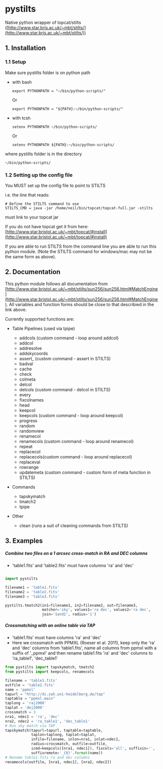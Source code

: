 # pystilts
Native python wrapper of topcat/stilts ([http://www.star.bris.ac.uk/~mbt/stilts/](http://www.star.bris.ac.uk/~mbt/stilts/))

## 1. Installation

### 1.1 Setup

Make sure pystilts folder is on python path

* with bash
    ```
    export PYTHONPATH = "~/bin/python-scripts/"
    ```
    Or 
    ```
    export PYTHONPATH = "${PATH}:~/bin/python-scripts/"
    ```
* with tcsh
 
    ```
    setenv PYTHONPATH ~/bin/python-scripts/
    ```
    Or 
    ```
    setenv PYTHONPATH ${PATH}:~/bin/python-scripts/
    ```

where pystilts folder is in the directory
```
~/bin/python-scripts/
```
### 1.2 Setting up the config file

You MUST set up the config file to point to STILTS

i.e. the line that reads:

```commandline
# Define the STILTS command to use
STILTS_CMD = java -jar /home/neil/bin/topcat/topcat-full.jar -stilts
```
must link to your topcat jar

If you do not have topcat get it from here: [http://www.star.bristol.ac.uk/~mbt/topcat/#install](http://www.star.bristol.ac.uk/~mbt/topcat/#install)

If you are able to run STILTS from the command line you are able to run this python module. (Note the STILTS command for windows/mac may not be the same form as above).

## 2. Documentation

This python module follows all documentation from [http://www.star.bristol.ac.uk/~mbt/stilts/sun256/sun256.html#MatchEngine](http://www.star.bristol.ac.uk/~mbt/stilts/sun256/sun256.html#MatchEngine).
All variables and function forms should be close to that describied in the link above.

Currently supported functions are:

* Table Pipelines (used via tpipe)
    * addcols (custom command - loop around addcol)
    * addcol
    * addresolve
    * addskycoords
    * assert_  (custom command - assert in STILTS)
    * badval
    * cache
    * check
    * colmeta
    * delcol
    * delcols (custom command - delcol in STILTS)
    * every
    * fixcolnames
    * head
    * keepcol
    * keepcols (custom command - loop around keepcol)
    * progress
    * random
    * randomview
    * renamecol 
    * renamecols (custom command - loop around renamecol)
    * repeat 
    * replacecol
    * replacecols(custom command - loop around replacecol)
    * replaceval
    * rowrange
    * updatemeta (custom command - custom form of meta function in STILTS)

* Commands
    * tapskymatch
    * tmatch2
    * tpipe

* Other
    * clean (runs a suit of cleaning commands from STILTS)

## 3. Examples

##### Combine two files on a 1 arcsec cross-match in RA and DEC columns
* 'table1.fits' and 'table2.fits' must have columns 'ra' and 'dec'

```python

import pystilts

filename1 = 'table1.fits'
filename2 = 'table2.fits'
filename3 = 'table3.fits'

pystilts.tmatch2(in1=filename1, in2=filename2, out=filename3,
                 matcher='sky', values1='ra dec', values2='ra dec',
                 join='1and2', radius='1')
```

##### Crossmatching with an online table via TAP

* 'table1.fits' must have columns 'ra' and 'dec'
* Here we crossmatch with PPMXL (Roeser et al. 2011), keep only the 'ra' and 'dec' columns from 'table1.fits', name all columns from ppmxl with a suffix of '_ppmxl' and then rename table1.fits 'ra' and 'dec' columns to 'ra_table1', 'dec_table1'

```python
from pystilts import tapskymatch, tmatch2
from pystilts import keepcols, renamecols

filename = 'table1.fits'
outfile = 'table2.fits'
name = 'ppmxl'
tapurl = "http://dc.zah.uni-heidelberg.de/tap"
taptable = "ppmxl.main"
taplong = 'raj2000'
taplat = 'dej2000'
crossmatch = 3
nra1, ndec1 = 'ra', 'dec'
nra2, ndec2 = 'ra_table1', 'dec_table1'
# Run sky match via TAP
tapskymatch(tapurl=tapurl, taptable=taptable,
            taplon=taplong, taplat=taplat,
            infile=filename, inlon=nra1, inlat=ndec1,
            radius=crossmatch, outfile=outfile,
            icmd=keepcols([nra1, ndec1]), fixcols='all', suffixin='',
            suffixremote='_{0}'.format(name))
# Rename table1.fits ra and dec columns
renamecols(outfile, [nra1, ndec1], [nra2, ndec2])
```